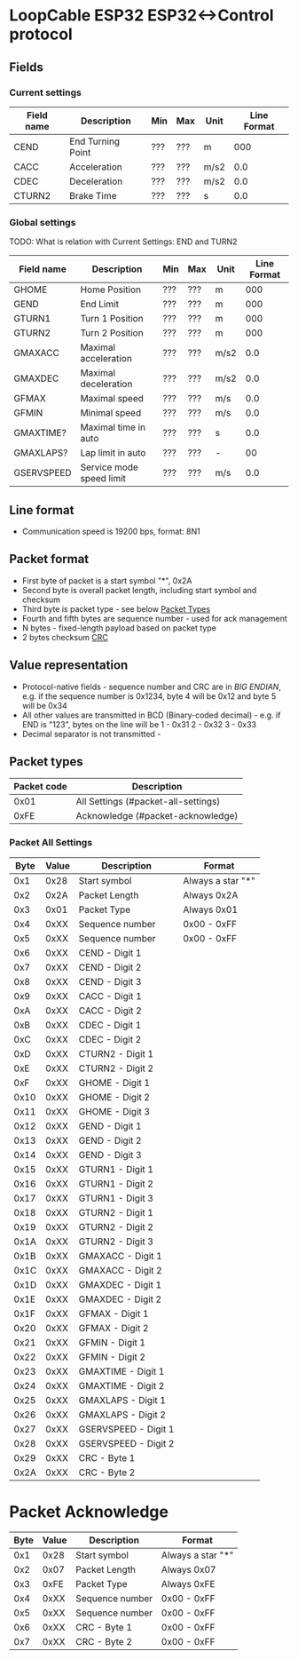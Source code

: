 # LoopCable ESP32 ESP32<->Control protocol

## Fields 

### Current settings

| Field name | Description              | Min | Max | Unit | Line Format | 
| ---------- | ------------------------ | --- | --- | ---- | ----------- |
| CEND       | End Turning Point        | ??? | ??? | m    | 000         |
| CACC       | Acceleration             | ??? | ??? | m/s2 | 0.0         |
| CDEC       | Deceleration             | ??? | ??? | m/s2 | 0.0         |
| CTURN2     | Brake Time               | ??? | ??? | s    | 0.0         |


### Global settings

TODO: What is relation with Current Settings: END and TURN2

| Field name | Description              | Min | Max | Unit | Line Format  | 
| ---------- | ------------------------ | --- | --- | ---- | -----------  |
| GHOME      | Home Position            | ??? | ??? | m    | 000          |
| GEND       | End Limit                | ??? | ??? | m    | 000          |
| GTURN1     | Turn 1 Position          | ??? | ??? | m    | 000          |
| GTURN2     | Turn 2 Position          | ??? | ??? | m    | 000          |
| GMAXACC    | Maximal acceleration     | ??? | ??? | m/s2 | 0.0          |
| GMAXDEC    | Maximal deceleration     | ??? | ??? | m/s2 | 0.0          |
| GFMAX      | Maximal speed            | ??? | ??? | m/s  | 0.0          |
| GFMIN      | Minimal speed            | ??? | ??? | m/s  | 0.0          |
| GMAXTIME?  | Maximal time in auto     | ??? | ??? | s    | 0.0          |
| GMAXLAPS?  | Lap limit in auto        | ??? | ??? | -    | 00           |
| GSERVSPEED | Service mode speed limit | ??? | ??? | m/s  | 0.0          |


## Line format
* Communication speed is 19200 bps, format: 8N1


## Packet format
* First byte of packet is a start symbol "*", 0x2A
* Second byte is overall packet length, including start symbol and checksum
* Third byte is packet type - see below [Packet Types](#packet-types)
* Fourth and fifth bytes are sequence number - used for ack management
* N bytes - fixed-length payload based on packet type
* 2 bytes checksum [CRC](#checksum-calculation)


## Value representation
* Protocol-native fields - sequence number and CRC are in *BIG ENDIAN*, e.g. if the sequence number is 0x1234, byte 4
  will be 0x12 and byte 5 will be 0x34
* All other values are transmitted in BCD (Binary-coded decimal) - e.g. if END is "123", bytes on the line will be 
    1 - 0x31
    2 - 0x32
    3 - 0x33
* Decimal separator is not transmitted - 


## Packet types
| Packet code   | Description                           |
| ------------- | ------------------------------------- |
| 0x01          | All Settings (#packet-all-settings)   |  
| 0xFE          | Acknowledge (#packet-acknowledge)     |


### Packet All Settings
| Byte  | Value |   Description         |   Format                  |
| ----- | ----- | --------------------- | ------------------------- |
| 0x1   | 0x28  | Start symbol          | Always a star "*"         |
| 0x2   | 0x2A  | Packet Length         | Always 0x2A               |
| 0x3   | 0x01  | Packet Type           | Always 0x01               |
| 0x4   | 0xXX  | Sequence number       | 0x00 - 0xFF               |
| 0x5   | 0xXX  | Sequence number       | 0x00 - 0xFF               |
| 0x6   | 0xXX  | CEND - Digit 1 |  |
| 0x7   | 0xXX  | CEND - Digit 2 |  | 
| 0x8   | 0xXX  | CEND - Digit 3 |  |
| 0x9   | 0xXX  | CACC - Digit 1 |  |
| 0xA   | 0xXX  | CACC - Digit 2 |  |
| 0xB   | 0xXX  | CDEC - Digit 1 |  |
| 0xC   | 0xXX  | CDEC - Digit 2 |  |
| 0xD   | 0xXX  | CTURN2 - Digit 1 |  |
| 0xE   | 0xXX  | CTURN2 - Digit 2 |  |
| 0xF   | 0xXX  | GHOME - Digit 1  |  |
| 0x10  | 0xXX  | GHOME - Digit 2 |  |
| 0x11  | 0xXX  | GHOME - Digit 3 |  |
| 0x12  | 0xXX  | GEND - Digit 1 |  |
| 0x13  | 0xXX  | GEND - Digit 2 |  |
| 0x14  | 0xXX  | GEND - Digit 3  |  |
| 0x15  | 0xXX  | GTURN1 - Digit 1 |  |
| 0x16  | 0xXX  | GTURN1 - Digit 2 |  |
| 0x17  | 0xXX  | GTURN1 - Digit 3 |  |
| 0x18  | 0xXX  | GTURN2 - Digit 1 |  |
| 0x19  | 0xXX  | GTURN2 - Digit 2 |  |
| 0x1A  | 0xXX  | GTURN2 - Digit 3 |  |
| 0x1B  | 0xXX  | GMAXACC - Digit 1  |  |
| 0x1C  | 0xXX  | GMAXACC - Digit 2 |  |
| 0x1D  | 0xXX  | GMAXDEC - Digit 1 |  |
| 0x1E  | 0xXX  | GMAXDEC - Digit 2 |  |
| 0x1F  | 0xXX  | GFMAX - Digit 1 |  |
| 0x20  | 0xXX  | GFMAX - Digit 2 |  |
| 0x21  | 0xXX  | GFMIN - Digit 1 |  |
| 0x22  | 0xXX  | GFMIN - Digit 2 |  |
| 0x23  | 0xXX  | GMAXTIME - Digit 1 |  |
| 0x24  | 0xXX  | GMAXTIME - Digit 2 |  |
| 0x25  | 0xXX  | GMAXLAPS - Digit 1 |  |
| 0x26  | 0xXX  | GMAXLAPS - Digit 2 |  |
| 0x27  | 0xXX  | GSERVSPEED - Digit 1 |  |
| 0x28  | 0xXX  | GSERVSPEED - Digit 2 |  |
| 0x29  | 0xXX  | CRC - Byte 1 |  |
| 0x2A  | 0xXX  | CRC - Byte 2 |  |


# Packet Acknowledge
| Byte  | Value |   Description         |   Format                  |
| ----- | ----- | --------------------- | ------------------------- |
| 0x1   | 0x28  | Start symbol          | Always a star "*"         |
| 0x2   | 0x07  | Packet Length         | Always 0x07               |
| 0x3   | 0xFE  | Packet Type           | Always 0xFE               |
| 0x4   | 0xXX  | Sequence number       | 0x00 - 0xFF               |
| 0x5   | 0xXX  | Sequence number       | 0x00 - 0xFF               |
| 0x6   | 0xXX  | CRC - Byte 1          | 0x00 - 0xFF               |
| 0x7   | 0xXX  | CRC - Byte 2          | 0x00 - 0xFF               |








